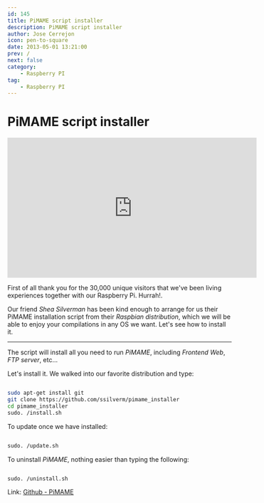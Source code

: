 ```yaml
---
id: 145
title: PiMAME script installer
description: PiMAME script installer
author: Jose Cerrejon
icon: pen-to-square
date: 2013-05-01 13:21:00
prev: /
next: false
category:
    - Raspberry PI
tag:
    - Raspberry PI
---
```


# PiMAME script installer

<iframe width="560" height="315" src="https://www.youtube.com/embed/xyj-a1OqA-w" frameborder="0" allowfullscreen></iframe>

First of all thank you for the 30,000 unique visitors that we've been living experiences together with our Raspberry Pi. Hurrah!.

Our friend _Shea Silverman_ has been kind enough to arrange for us their PiMAME installation script from their _Raspbian distribution_, which we will be able to enjoy your compilations in any OS we want. Let's see how to install it.

---

The script will install all you need to run _PiMAME_, including _Frontend Web_, _FTP server_, etc...

Let's install it. We walked into our favorite distribution and type:

```bash

sudo apt-get install git
git clone https://github.com/ssilverm/pimame_installer
cd pimame_installer
sudo. /install.sh

```

To update once we have installed:

```bash

sudo. /update.sh

```

To uninstall _PiMAME_, nothing easier than typing the following:

```bash

sudo. /uninstall.sh

```

Link: [Github - PiMAME](https://github.com/ssilverm/pimame_installer)
